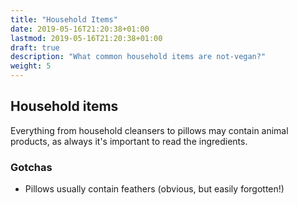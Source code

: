 ```yaml
---
title: "Household Items"
date: 2019-05-16T21:20:38+01:00
lastmod: 2019-05-16T21:20:38+01:00
draft: true
description: "What common household items are not-vegan?"
weight: 5
---
```


## Household items

Everything from household cleansers to pillows may contain animal products, as always it's important to read the ingredients.  

### Gotchas

- Pillows usually contain feathers (obvious, but easily forgotten!)
